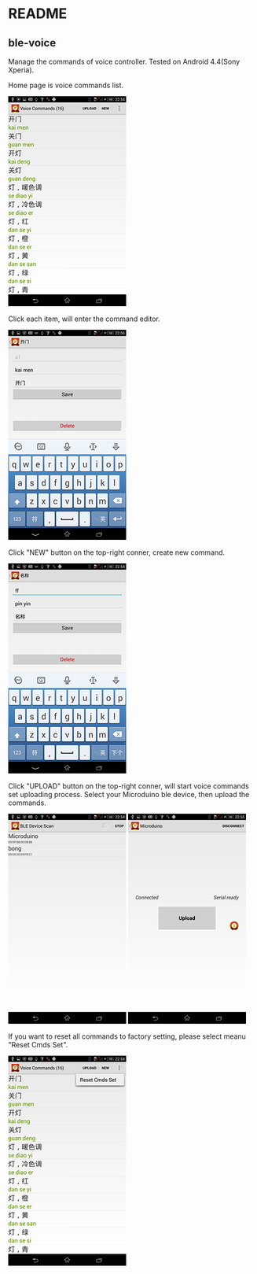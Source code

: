 # README

## ble-voice

Manage the commands of voice controller.
Tested on Android 4.4(Sony Xperia).

Home page is voice commands list. 

![](ble-voice-1.png)

Click each item, will enter the command editor.

![](ble-voice-2.png)

Click "NEW" button on the top-right conner, create new command.

![](ble-voice-3.png)

Click "UPLOAD" button on the top-right conner, will start voice commands set uploading process. Select your Microduino ble device, then upload the commands.

![](ble-voice-4.png)
![](ble-voice-5.png)

If you want to reset all commands to factory setting, please select meanu "Reset Cmds Set". 

![](ble-voice-6.png)

